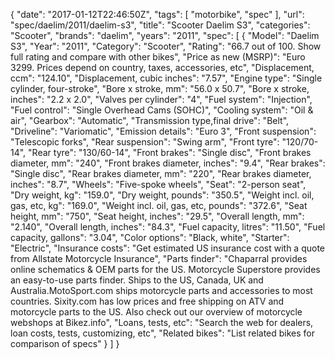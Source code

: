 {
    "date": "2017-01-12T22:46:50Z",
    "tags": [
        "motorbike",
        "spec"
    ],
    "url": "spec\/daelim\/2011\/daelim-s3",
    "title": "Scooter Daelim S3",
    "categories": "Scooter",
    "brands": "daelim",
    "years": "2011",
    "spec": [
        {
            "Model": "Daelim S3",
            "Year": "2011",
            "Category": "Scooter",
            "Rating": "66.7 out of 100. Show full rating and compare with other bikes",
            "Price as new (MSRP)": "Euro 3299.  Prices depend on country, taxes, accessories, etc",
            "Displacement, ccm": "124.10",
            "Displacement, cubic inches": "7.57",
            "Engine type": "Single cylinder, four-stroke",
            "Bore x stroke, mm": "56.0 x 50.7",
            "Bore x stroke, inches": "2.2 x 2.0",
            "Valves per cylinder": "4",
            "Fuel system": "Injection",
            "Fuel control": "Single Overhead Cams (SOHC)",
            "Cooling system": "Oil & air",
            "Gearbox": "Automatic",
            "Transmission type,final drive": "Belt",
            "Driveline": "Variomatic",
            "Emission details": "Euro 3",
            "Front suspension": "Telescopic forks",
            "Rear suspension": "Swing arm",
            "Front tyre": "120\/70-14",
            "Rear tyre": "130\/60-14",
            "Front brakes": "Single disc",
            "Front brakes diameter, mm": "240",
            "Front brakes diameter, inches": "9.4",
            "Rear brakes": "Single disc",
            "Rear brakes diameter, mm": "220",
            "Rear brakes diameter, inches": "8.7",
            "Wheels": "Five-spoke wheels",
            "Seat": "2-person seat",
            "Dry weight, kg": "159.0",
            "Dry weight, pounds": "350.5",
            "Weight incl. oil, gas, etc, kg": "169.0",
            "Weight incl. oil, gas, etc, pounds": "372.6",
            "Seat height, mm": "750",
            "Seat height, inches": "29.5",
            "Overall length, mm": "2.140",
            "Overall length, inches": "84.3",
            "Fuel capacity, litres": "11.50",
            "Fuel capacity, gallons": "3.04",
            "Color options": "Black, white",
            "Starter": "Electric",
            "Insurance costs": "Get estimated US insurance cost with a quote from Allstate Motorcycle Insurance",
            "Parts finder": "Chaparral provides online schematics & OEM parts for the US.   Motorcycle Superstore provides an easy-to-use parts finder. Ships to the US, Canada, UK and Australia.MotoSport.com ships motorcycle parts and accessories to most countries.    Sixity.com has low prices and free shipping on ATV and motorcycle parts to the US. Also check out our overview of motorcycle webshops at Bikez.info",
            "Loans, tests, etc": "Search the web for dealers, loan costs, tests, customizing, etc",
            "Related bikes": "List related bikes for comparison of specs"
        }
    ]
}